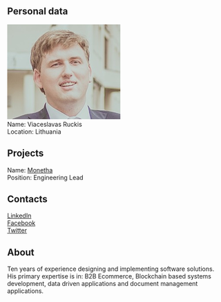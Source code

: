 ## Personal data
![ photo](photo/viaceslavas_ruckis.png)  
Name: Viaceslavas Ruckis    
Location: Lithuania  
## Projects 
Name: [Monetha](../projects/monetha.md)  
Position: Engineering Lead   
## Contacts
[LinkedIn](https://www.linkedin.com/in/viaceslavas-ruckis-aa46b220/)  
[Facebook](https://www.facebook.com/viaceslavas.ruckis)  
[Twitter](https://twitter.com/v1ruc)  
## About
Ten years of experience designing and implementing software solutions. His primary expertise is in: B2B Ecommerce, Blockchain based systems development, data driven applications and document management applications.
